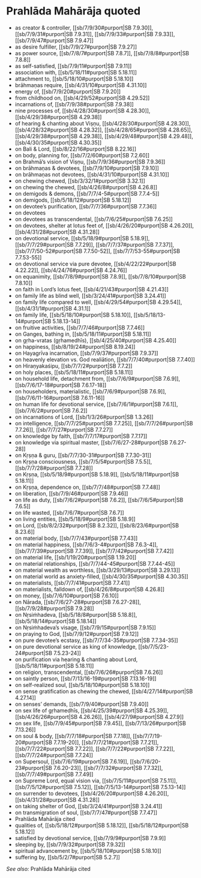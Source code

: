 # Prahlāda Mahārāja quoted

* as creator & controller, [[sb/7/9/30#purport|SB 7.9.30]], [[sb/7/9/31#purport|SB 7.9.31]], [[sb/7/9/33#purport|SB 7.9.33]], [[sb/7/9/47#purport|SB 7.9.47]]
* as desire fulfiller, [[sb/7/9/27#purport|SB 7.9.27]]
* as power source, [[sb/7/8/7#purport|SB 7.8.7]], [[sb/7/8/8#purport|SB 7.8.8]]
* as self-satisfied, [[sb/7/9/11#purport|SB 7.9.11]]
* association with, [[sb/5/18/11#purport|SB 5.18.11]]
* attachment to, [[sb/5/18/10#purport|SB 5.18.10]]
* brāhmaṇas require, [[sb/4/31/10#purport|SB 4.31.10]]
* energy of, [[sb/7/9/20#purport|SB 7.9.20]]
* from childhood on, [[sb/4/29/52#purport|SB 4.29.52]]
* incarnations of, [[sb/7/9/38#purport|SB 7.9.38]]
* nine processes of, [[sb/4/28/30#purport|SB 4.28.30]], [[sb/4/29/38#purport|SB 4.29.38]]
* of hearing & chanting about Viṣṇu, [[sb/4/28/30#purport|SB 4.28.30]], [[sb/4/28/32#purport|SB 4.28.32]], [[sb/4/28/65#purport|SB 4.28.65]], [[sb/4/29/38#purport|SB 4.29.38]], [[sb/4/29/48#purport|SB 4.29.48]], [[sb/4/30/35#purport|SB 4.30.35]]
* on Bali & Lord, [[sb/8/22/16#purport|SB 8.22.16]]
* on body, planning for, [[sb/7/2/60#purport|SB 7.2.60]]
* on Brahmā’s vision of Viṣṇu, [[sb/7/9/36#purport|SB 7.9.36]]
* on brāhmaṇas & devotees, [[sb/7/9/10#purport|SB 7.9.10]]
* on brāhmaṇas not devotees, [[sb/4/31/10#purport|SB 4.31.10]]
* on chewing chewed, [[sb/3/32/1#purport|SB 3.32.1]]
* on chewing the chewed, [[sb/4/26/8#purport|SB 4.26.8]]
* on demigods & demons, [[sb/7/7/4-5#purport|SB 7.7.4-5]]
* on demigods, [[sb/5/18/12#purport|SB 5.18.12]]
* on devotee’s purification, [[sb/7/7/36#purport|SB 7.7.36]]
* on devotees
* on devotees as transcendental, [[sb/7/6/25#purport|SB 7.6.25]]
* on devotees, shelter at lotus feet of, [[sb/4/26/20#purport|SB 4.26.20]], [[sb/4/31/28#purport|SB 4.31.28]]
* on devotional service, [[sb/5/18/9#purport|SB 5.18.9]], [[sb/7/7/29#purport|SB 7.7.29]], [[sb/7/7/37#purport|SB 7.7.37]], [[sb/7/7/50-52#purport|SB 7.7.50-52]], [[sb/7/7/53-55#purport|SB 7.7.53-55]]
* on devotional service via pure devotee, [[sb/4/22/22#purport|SB 4.22.22]], [[sb/4/24/76#purport|SB 4.24.76]]
* on equanimity, [[sb/7/8/9#purport|SB 7.8.9]], [[sb/7/8/10#purport|SB 7.8.10]]
* on faith in Lord’s lotus feet, [[sb/4/21/43#purport|SB 4.21.43]]
* on family life as blind well, [[sb/3/24/41#purport|SB 3.24.41]]
* on family life compared to well, [[sb/4/29/54#purport|SB 4.29.54]], [[sb/4/31/1#purport|SB 4.31.1]]
* on family life, [[sb/5/18/10#purport|SB 5.18.10]], [[sb/5/18/13-14#purport|SB 5.18.13-14]]
* on fruitive activities, [[sb/7/7/46#purport|SB 7.7.46]]
* on Ganges, bathing in, [[sb/5/18/11#purport|SB 5.18.11]]
* on gṛha-vratas (gṛhamedhīs), [[sb/4/25/40#purport|SB 4.25.40]]
* on happiness, [[sb/8/19/24#purport|SB 8.19.24]]
* on Hayagrīva incarnation, [[sb/7/9/37#purport|SB 7.9.37]]
* on heavenly elevation vs. God realiātion, [[sb/7/7/40#purport|SB 7.7.40]]
* on Hiraṇyakaśipu, [[sb/7/7/2#purport|SB 7.7.2]]
* on holy places, [[sb/5/18/11#purport|SB 5.18.11]]
* on household life, detachment from, [[sb/7/6/9#purport|SB 7.6.9]], [[sb/7/6/17-18#purport|SB 7.6.17-18]]
* on householders, materialistic, [[sb/7/6/9#purport|SB 7.6.9]], [[sb/7/6/11-16#purport|SB 7.6.11-16]]
* on human life for devotional service, [[sb/7/6/1#purport|SB 7.6.1]], [[sb/7/6/2#purport|SB 7.6.2]]
* on incarnations of Lord, [[sb/1/3/26#purport|SB 1.3.26]]
* on intelligence, [[sb/7/7/25#purport|SB 7.7.25]], [[sb/7/7/26#purport|SB 7.7.26]], [[sb/7/7/27#purport|SB 7.7.27]]
* on knowledge by faith, [[sb/7/7/17#purport|SB 7.7.17]]
* on knowledge via spiritual master, [[sb/7/6/27-28#purport|SB 7.6.27-28]]
* on Kṛṣṇa & guru, [[sb/7/7/30-31#purport|SB 7.7.30-31]]
* on Kṛṣṇa consciousness, [[sb/7/5/5#purport|SB 7.5.5]], [[sb/7/7/28#purport|SB 7.7.28]]
* on Kṛṣṇa, [[sb/5/18/9#purport|SB 5.18.9]], [[sb/5/18/11#purport|SB 5.18.11]]
* on Kṛṣṇa, dependence on, [[sb/7/7/48#purport|SB 7.7.48]]
* on liberation, [[sb/7/9/46#purport|SB 7.9.46]]
* on life as duty, [[sb/7/6/2#purport|SB 7.6.2]], [[sb/7/6/5#purport|SB 7.6.5]]
* on life wasted, [[sb/7/6/7#purport|SB 7.6.7]]
* on living entities, [[sb/5/18/9#purport|SB 5.18.9]]
* on Lord, [[sb/8/2/32#purport|SB 8.2.32]], [[sb/8/23/6#purport|SB 8.23.6]]
* on material body, [[sb/7/7/43#purport|SB 7.7.43]]
* on material happiness, [[sb/7/6/3-4#purport|SB 7.6.3-4]], [[sb/7/7/39#purport|SB 7.7.39]], [[sb/7/7/42#purport|SB 7.7.42]]
* on material life, [[sb/1/19/20#purport|SB 1.19.20]]
* on material relationships, [[sb/7/7/44-45#purport|SB 7.7.44-45]]
* on material wealth as worthless, [[sb/3/29/13#purport|SB 3.29.13]]
* on material world as anxiety-filled, [[sb/4/30/35#purport|SB 4.30.35]]
* on materialists, [[sb/7/7/41#purport|SB 7.7.41]]
* on materialists, falldown of, [[sb/4/26/8#purport|SB 4.26.8]]
* on money, [[sb/7/6/10#purport|SB 7.6.10]]
* on Nārada, [[sb/7/6/27-28#purport|SB 7.6.27-28]], [[sb/7/9/28#purport|SB 7.9.28]]
* on Nṛsiṁhadeva, [[sb/5/18/8#purport|SB 5.18.8]], [[sb/5/18/14#purport|SB 5.18.14]]
* on Nṛsiṁhadeva’s visage, [[sb/7/9/15#purport|SB 7.9.15]]
* on praying to God, [[sb/7/9/12#purport|SB 7.9.12]]
* on pure devotee’s ecstasy, [[sb/7/7/34-35#purport|SB 7.7.34-35]]
* on pure devotional service as king of knowledge, [[sb/7/5/23-24#purport|SB 7.5.23-24]]
* on purification via hearing & chanting about Lord, [[sb/5/18/11#purport|SB 5.18.11]]
* on religion, transcendental, [[sb/7/6/26#purport|SB 7.6.26]]
* on saintly person, [[sb/7/13/16-19#purport|SB 7.13.16-19]]
* on self-realized soul, [[sb/5/18/10#purport|SB 5.18.10]]
* on sense gratification as chewing the chewed, [[sb/4/27/14#purport|SB 4.27.14]]
* on senses’ demands, [[sb/7/9/40#purport|SB 7.9.40]]
* on sex life of gṛhamedhīs, [[sb/4/25/39#purport|SB 4.25.39]], [[sb/4/26/26#purport|SB 4.26.26]], [[sb/4/27/9#purport|SB 4.27.9]]
* on sex life, [[sb/7/9/45#purport|SB 7.9.45]], [[sb/7/13/26#purport|SB 7.13.26]]
* on soul & body, [[sb/7/7/18#purport|SB 7.7.18]], [[sb/7/7/19-20#purport|SB 7.7.19-20]], [[sb/7/7/21#purport|SB 7.7.21]], [[sb/7/7/22#purport|SB 7.7.22]], [[sb/7/7/22#purport|SB 7.7.22]], [[sb/7/7/24#purport|SB 7.7.24]]
* on Supersoul, [[sb/7/6/19#purport|SB 7.6.19]], [[sb/7/6/20-23#purport|SB 7.6.20-23]], [[sb/7/7/32#purport|SB 7.7.32]], [[sb/7/7/49#purport|SB 7.7.49]]
* on Supreme Lord, equal vision via, [[sb/7/5/11#purport|SB 7.5.11]], [[sb/7/5/12#purport|SB 7.5.12]], [[sb/7/5/13-14#purport|SB 7.5.13-14]]
* on surrender to devotees, [[sb/4/26/20#purport|SB 4.26.20]], [[sb/4/31/28#purport|SB 4.31.28]]
* on taking shelter of God, [[sb/3/24/41#purport|SB 3.24.41]]
* on transmigration of soul, [[sb/7/7/47#purport|SB 7.7.47]]
* Prahlāda Mahārāja cited
* qualities of, [[sb/5/18/12#purport|SB 5.18.12]], [[sb/5/18/12#purport|SB 5.18.12]]
* satisfied by devotional service, [[sb/7/9/9#purport|SB 7.9.9]]
* sleeping by, [[sb/7/9/32#purport|SB 7.9.32]]
* spiritual advancement by, [[sb/5/18/10#purport|SB 5.18.10]]
* suffering by, [[sb/5/2/7#purport|SB 5.2.7]]

*See also:* Prahlāda Mahārāja cited
